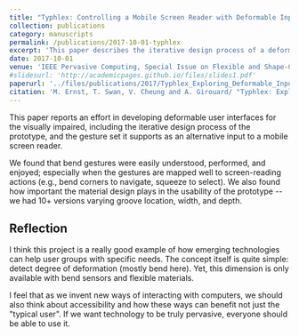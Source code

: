 ```yaml
---
title: "Typhlex: Controlling a Mobile Screen Reader with Deformable Input for Blind Users"
collection: publications
category: manuscripts
permalink: /publications/2017-10-01-typhlex
excerpt: 'This paper describes the iterative design process of a deformable device prototype - Typhlex, with strategically placed grooves to elicit bend gestures—and lessons learned from two user studies.'
date: 2017-10-01
venue: 'IEEE Pervasive Computing, Special Issue on Flexible and Shape-Changing Interfaces'
#slidesurl: 'http://academicpages.github.io/files/slides1.pdf'
paperurl: '../files/publications/2017/Typhlex_Exploring_Deformable_Input-PervasiveComp2017.pdf'
citation: 'M. Ernst, T. Swan, V. Cheung and A. Girouard/ "Typhlex: Exploring Deformable Input for Blind Users Controlling a Mobile Screen Reader". In IEEE Pervasive Computing, vol. 16, no. 4, pp. 28-35, October-December 2017, doi: 10.1109/MPRV.2017.3971123.'
---
```


This paper reports an effort in developing deformable user interfaces for the visually impaired, including the iterative design process of the prototype, and the gesture set it supports as an alternative input to a mobile screen reader.

We found that bend gestures were easily understood, performed, and enjoyed; especially when the gestures are mapped well to screen-reading actions (e.g., bend corners to navigate, squeeze to select). We also found how important the material design plays in the usability of the prototype -- we had 10+ versions varying groove location, width, and depth.

Reflection
------
I think this project is a really good example of how emerging technologies can help user groups with specific needs. The concept itself is quite simple: detect degree of deformation (mostly bend here). Yet, this dimension is only available with bend sensors and flexible materials.

I feel that as we invent new ways of interacting with computers, we should also think about accessibility and how these ways can benefit not just the "typical user". If we want technology to be truly pervasive, everyone should be able to use it.